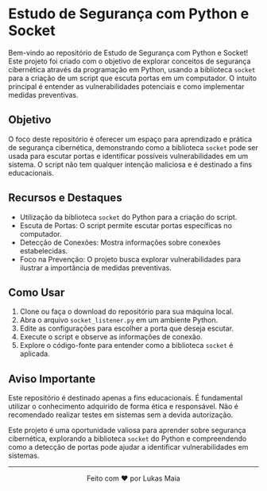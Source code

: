 # Estudo de Segurança com Python e Socket

Bem-vindo ao repositório de Estudo de Segurança com Python e Socket! Este projeto foi criado com o objetivo de explorar conceitos de segurança cibernética através da programação em Python, usando a biblioteca `socket` para a criação de um script que escuta portas em um computador. O intuito principal é entender as vulnerabilidades potenciais e como implementar medidas preventivas.

## Objetivo

O foco deste repositório é oferecer um espaço para aprendizado e prática de segurança cibernética, demonstrando como a biblioteca `socket` pode ser usada para escutar portas e identificar possíveis vulnerabilidades em um sistema. O script não tem qualquer intenção maliciosa e é destinado a fins educacionais.

## Recursos e Destaques

- Utilização da biblioteca `socket` do Python para a criação do script.
- Escuta de Portas: O script permite escutar portas específicas no computador.
- Detecção de Conexões: Mostra informações sobre conexões estabelecidas.
- Foco na Prevenção: O projeto busca explorar vulnerabilidades para ilustrar a importância de medidas preventivas.

## Como Usar

1. Clone ou faça o download do repositório para sua máquina local.
2. Abra o arquivo `socket_listener.py` em um ambiente Python.
3. Edite as configurações para escolher a porta que deseja escutar.
4. Execute o script e observe as informações de conexão.
5. Explore o código-fonte para entender como a biblioteca `socket` é aplicada.

## Aviso Importante

Este repositório é destinado apenas a fins educacionais. É fundamental utilizar o conhecimento adquirido de forma ética e responsável. Não é recomendado realizar testes em sistemas sem a devida autorização.

Este projeto é uma oportunidade valiosa para aprender sobre segurança cibernética, explorando a biblioteca `socket` do Python e compreendendo como a detecção de portas pode ajudar a identificar vulnerabilidades em sistemas.

---

<p align="center">
  Feito com ❤️ por Lukas Maia
</p>
